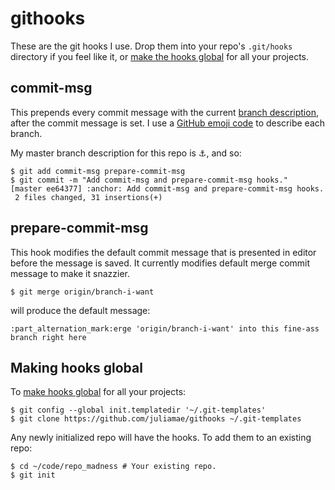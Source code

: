githooks
========

These are the git hooks I use. Drop them into your repo's `.git/hooks` directory if you feel like it,
or [make the hooks global](#making-hooks-global) for all your projects.

commit-msg
----------

This prepends every commit message with the current
[branch description](http://bahmutov.calepin.co/git-branches-with-descriptions-really.html), after
the commit message is set. I use a [GitHub emoji code](http://www.emoji-cheat-sheet.com/) to
describe each branch.

My master branch description for this repo is :anchor:, and so:

```
$ git add commit-msg prepare-commit-msg
$ git commit -m "Add commit-msg and prepare-commit-msg hooks."
[master ee64377] :anchor: Add commit-msg and prepare-commit-msg hooks.
 2 files changed, 31 insertions(+)
```

prepare-commit-msg
------------------

This hook modifies the default commit message that is presented in editor before the message is
saved. It currently modifies default merge commit message to make it snazzier.

```
$ git merge origin/branch-i-want
```
will produce the default message:
```
:part_alternation_mark:erge 'origin/branch-i-want' into this fine-ass branch right here
```

Making hooks global
-------------------

To [make hooks global](https://coderwall.com/p/jp7d5q) for all your projects:

```
$ git config --global init.templatedir '~/.git-templates'
$ git clone https://github.com/juliamae/githooks ~/.git-templates
```

Any newly initialized repo will have the hooks. To add them to an existing repo:

```
$ cd ~/code/repo_madness # Your existing repo.
$ git init
```
